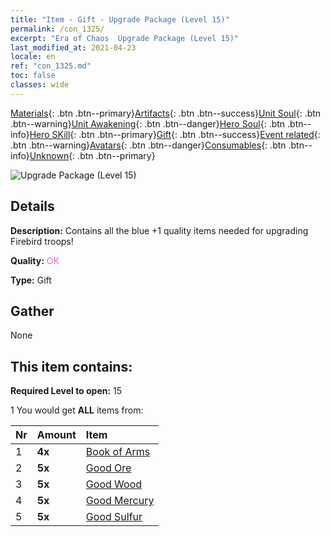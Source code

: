 ```yaml
---
title: "Item - Gift - Upgrade Package (Level 15)"
permalink: /con_1325/
excerpt: "Era of Chaos  Upgrade Package (Level 15)"
last_modified_at: 2021-04-23
locale: en
ref: "con_1325.md"
toc: false
classes: wide
---
```

 [Materials](/Items/){: .btn .btn--primary}[Artifacts](/Items/Artifacts/){: .btn .btn--success}[Unit Soul](/Items/UnitSoul/){: .btn .btn--warning}[Unit Awakening](/Items/UnitAwakening/){: .btn .btn--danger}[Hero Soul](/Items/HeroSoul/){: .btn .btn--info}[Hero SKill](/Items/HeroSkill/){: .btn .btn--primary}[Gift](/Items/Gift/){: .btn .btn--success}[Event related](/Items/Events/){: .btn .btn--warning}[Avatars](/Items/Avatars/){: .btn .btn--danger}[Consumables](/Items/Consumables/){: .btn .btn--info}[Unknown](/Items/Unknown/){: .btn .btn--primary}

 ![Upgrade Package (Level 15)](/images/t/i_906001.png)

## Details
 **Description:** Contains all the blue +1 quality items needed for upgrading Firebird troops!

 **Quality:** <span style="color: #DA70D6">OK</span>

 **Type:** Gift

## Gather

  None

## This item contains:

 **Required Level to open:** 15

 1 You would get **ALL** items  from:

  | Nr | Amount |     Item    |
  |:---|:-------|:------------|
  | 1 |  **4x** | [Book of Arms](/Items/mat_18/) |  | 
  | 2 |  **5x** | [Good Ore](/Items/mat_12/) |  | 
  | 3 |  **5x** | [Good Wood](/Items/mat_13/) |  | 
  | 4 |  **5x** | [Good Mercury](/Items/mat_14/) |  | 
  | 5 |  **5x** | [Good Sulfur](/Items/mat_15/) |  | 

